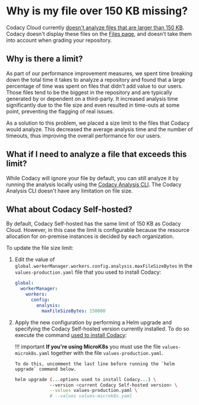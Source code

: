# Why is my file over 150 KB missing?

Codacy Cloud currently [doesn't analyze files that are larger than 150 KB](../code-analysis/does-codacy-place-limits-on-the-code-analysis.md). Codacy doesn't display these files on the [Files page](../../repositories/files.md), and doesn't take them into account when grading your repository.

## Why is there a limit?

As part of our performance improvement measures, we spent time breaking down the total time it takes to analyze a repository and found that a large percentage of time was spent on files that didn't add value to our users. Those files tend to be the biggest in the repository and are typically generated by or dependent on a third-party. It increased analysis time significantly due to the file size and even resulted in time-outs at some point, preventing the flagging of real issues.

As a solution to this problem, we placed a size limit to the files that Codacy would analyze. This decreased the average analysis time and the number of timeouts, thus improving the overall performance for our users.

## What if I need to analyze a file that exceeds this limit?

While Codacy will ignore your file by default, you can still analyze it by running the analysis locally using the [Codacy Analysis CLI](../../related-tools/local-analysis/running-local-analysis.md). The Codacy Analysis CLI doesn't have any limitation on file size.

## What about Codacy Self-hosted?

By default, Codacy Self-hosted has the same limit of 150 KB as Codacy Cloud. However, in this case the limit is configurable because the resource allocation for on-premise instances is decided by each organization.

To update the file size limit:

1.  Edit the value of `global.workerManager.workers.config.analysis.maxFileSizeBytes` in the `values-production.yaml` file that you used to install Codacy:

    ```yaml
    global:
      workerManager:
        workers:
          config:
            analysis:
              maxFileSizeBytes: 150000
    ```

1.  Apply the new configuration by performing a Helm upgrade and specifying the Codacy Self-hosted version currently installed. To do so execute the command [used to install Codacy](../../chart/index.md#helm-upgrade):

    !!! important
        **If you're using MicroK8s** you must use the file `values-microk8s.yaml` together with the file `values-production.yaml`.

        To do this, uncomment the last line before running the `helm upgrade` command below.

    ```bash
    helm upgrade (...options used to install Codacy...) \
                 --version <current Codacy Self-hosted version> \
                 --values values-production.yaml \
                 # --values values-microk8s.yaml
    ```
